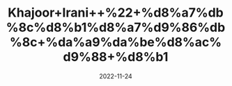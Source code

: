---
title: 'Khajoor+Irani++%22+%d8%a7%db%8c%d8%b1%d8%a7%d9%86%db%8c+%da%a9%da%be%d8%ac%d9%88+%d8%b1'
date: '2022-11-24' 
metatag: '' 
inventory: '0' 
draft: false 
# meta description 
shortDescripton: 'Dry+Dates+%22Dried+dates+are+also+rich+in+polyphenols.+These+compounds+provide+a+wide+variety+of+health+benefits%2c+such+as+better+digestion%2c+diabetes+management%2c+and+even+cancer+prevention.'
description: 'Dry+Fruit+%da%88%d8%b1%d8%a7%d8%a6%db%8c+%d9%81%d8%b1%d9%88%d8%aa'
longdescription: ''
tags: ''
brand: ''
subCategory: ''
unit: '1 kg-Pk'
sellCount: '0'
featured: False
# product Price
price: '400.0'
# Product Short Description
shortDescription: 'Dry+Dates+%22Dried+dates+are+also+rich+in+polyphenols.+These+compounds+provide+a+wide+variety+of+health+benefits%2c+such+as+better+digestion%2c+diabetes+management%2c+and+even+cancer+prevention.'
productID: '2928EA7A-1F25-ED11-9968-005056B3A416'
type: 'products'
category: 'Dry+Fruit+%da%88%d8%b1%d8%a7%d8%a6%db%8c+%d9%81%d8%b1%d9%88%d8%aa' 
thumnailproduct: 'https://eraconnect.blob.core.windows.net/product-images/aminsaddiquidawakhana/2928EA7A-1F25-ED11-9968-005056B3A416.webp' 
images:
  - image: 'https://eraconnect.blob.core.windows.net/product-images/aminsaddiquidawakhana/2928EA7A-1F25-ED11-9968-005056B3A416.webp'  
Variants:
---